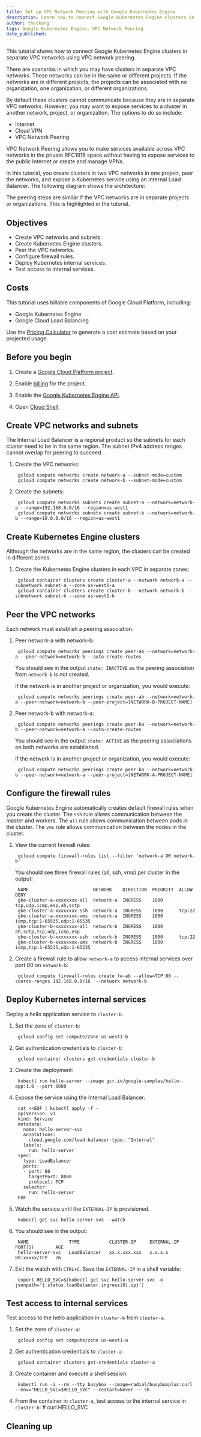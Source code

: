 ```yaml
---
title: Set up VPC Network Peering with Google Kubernetes Engine
description: Learn how to connect Google Kubernetes Engine clusters in separate VPC networks using VPC network peering.
author: theckang
tags: Google Kubernetes Engine, VPC Network Peering
date_published:
---
```

This tutorial shows how to connect Google Kubernetes Engine clusters in separate VPC networks using VPC network peering.

There are scenarios in which you may have clusters in separate VPC networks.  These networks can be in the same or different projects.  If the networks are in different projects, the projects can be associated with no organization, one organization, or different organizations.

By default these clusters cannot communicate because they are in separate VPC networks.  However, you may want to expose services to a cluster in another network, project, or organization.  The options to do so include:

* Internet
* Cloud VPN
* VPC Network Peering

VPC Network Peering allows you to make services available across VPC networks in the private RFC1918 space without having to expose services to the public Internet or create and manage VPNs.

In this tutorial, you create clusters in two VPC networks in one project, peer the networks, and expose a Kubernetes service using an Internal Load Balancer.  The following diagram shows the architecture:



The peering steps are similar if the VPC networks are in separate projects or organizations.  This is highlighted in the tutorial.

## Objectives

* Create VPC networks and subnets.
* Create Kubernetes Engine clusters.
* Peer the VPC networks.
* Configure firewall rules.
* Deploy Kubernetes internal services.
* Test access to internal services.

## Costs

This tutorial uses billable components of Google Cloud Platform, including:

* Google Kubernetes Engine
* Google Cloud Load Balancing

Use the [Pricing Calculator][pricing] to generate a cost estimate based on your
projected usage.

[pricing]: https://cloud.google.com/products/calculator

## Before you begin

1. Create a [Google Cloud Platform project](https://console.cloud.google.com/project).

1. Enable [billing](https://console.cloud.google.com/billing) for the project.

1. Enable the [Google Kubernetes Engine API](https://console.cloud.google.com/flows/enableapi?apiid=container.googleapis.com).

1. Open [Cloud Shell](https://console.cloud.google.com/cloudshell).

## Create VPC networks and subnets

The Internal Load Balancer is a regional product so the subnets for each cluster need to be in the same region.  The subnet IPv4 address ranges cannot overlap for peering to succeed.

1. Create the VPC networks:

        gcloud compute networks create network-a --subnet-mode=custom
        gcloud compute networks create network-b --subnet-mode=custom

1. Create the subnets:

        gcloud compute networks subnets create subnet-a --network=network-a --range=192.168.0.0/16 --region=us-west1
        gcloud compute networks subnets create subnet-b --network=network-b --range=10.0.0.0/16 --region=us-west1

## Create Kubernetes Engine clusters

Although the networks are in the same region, the clusters can be created in different zones.

1. Create the Kubernetes Engine clusters in each VPC in separate zones:

        gcloud container clusters create cluster-a --network network-a --subnetwork subnet-a --zone us-west1-a
        gcloud container clusters create cluster-b --network network-b --subnetwork subnet-b --zone us-west1-b

## Peer the VPC networks

Each network must establish a peering association.

1. Peer network-a with network-b:

        gcloud compute networks peerings create peer-ab --network=network-a --peer-network=network-b --auto-create-routes

    You should see in the output `state: INACTIVE` as the peering association from `network-b` is not created.

    If the network is in another project or organization, you would execute:

        gcloud compute networks peerings create peer-ab --network=network-a --peer-network=network-b --peer-project=[NETWORK-B-PROJECT-NAME]

1. Peer network-b with network-a:

        gcloud compute networks peerings create peer-ba --network=network-b --peer-network=network-a --auto-create-routes

    You should see in the output `state: ACTIVE` as the peering associations on both networks are established.

    If the network is in another project or organization, you would execute:

        gcloud compute networks peerings create peer-ba --network=network-b --peer-network=network-a --peer-project=[NETWORK-A-PROJECT-NAME]

## Configure the firewall rules

Google Kubernetes Engine automatically creates default firewall rules when you create the cluster.  The `ssh` rule allows communication between the master and workers.  The `all` rule allows communication between pods in the cluster.  The `vms` rule allows communication between the nodes in the cluster.

1. View the current firewall rules:

        gcloud compute firewall-rules list --filter 'network-a OR network-b'

   You should see three firewall rules (all, ssh, vms) per cluster in the output:

        NAME                        NETWORK    DIRECTION  PRIORITY  ALLOW                         DENY
        gke-cluster-a-xxxxxxxx-all  network-a  INGRESS    1000      tcp,udp,icmp,esp,ah,sctp
        gke-cluster-a-xxxxxxxx-ssh  network-a  INGRESS    1000      tcp:22
        gke-cluster-a-xxxxxxxx-vms  network-a  INGRESS    1000      icmp,tcp:1-65535,udp:1-65535
        gke-cluster-b-xxxxxxxx-all  network-b  INGRESS    1000      ah,sctp,tcp,udp,icmp,esp
        gke-cluster-b-xxxxxxxx-ssh  network-b  INGRESS    1000      tcp:22
        gke-cluster-b-xxxxxxxx-vms  network-b  INGRESS    1000      icmp,tcp:1-65535,udp:1-65535

1. Create a firewall rule to allow `network-a` to access internal services over port 80 on `network-b`:

        gcloud compute firewall-rules create fw-ab --allow=TCP:80 --source-ranges 192.168.0.0/16  --network network-b

## Deploy Kubernetes internal services

Deploy a hello application service to `cluster-b`.

1. Set the zone of `cluster-b`:

        gcloud config set compute/zone us-west1-b

1. Get authentication credentials to `cluster-b`:

        gcloud container clusters get-credentials cluster-b

1. Create the deployment:

        kubectl run hello-server --image gcr.io/google-samples/hello-app:1.0 --port 8080

1. Expose the service using the Internal Load Balancer:

        cat <<EOF | kubectl apply -f -
        apiVersion: v1
        kind: Service
        metadata:
          name: hello-server-svc
          annotations:
            cloud.google.com/load-balancer-type: "Internal"
          labels:
            run: hello-server
        spec:
          type: LoadBalancer
          ports:
          - port: 80
            targetPort: 8080
            protocol: TCP
          selector:
            run: hello-server
        EOF

1. Watch the service until the `EXTERNAL-IP` is provisioned.

        kubectl get svc hello-server-svc --watch

1. You should see in the output:

        NAME               TYPE           CLUSTER-IP     EXTERNAL-IP   PORT(S)        AGE
        hello-server-svc   LoadBalancer   xx.x.xxx.xxx   x.x.x.x      80:xxxxx/TCP   2m

1. Exit the watch with `CTRL+C`.  Save the `EXTERNAL-IP` in a shell variable:

        export HELLO_SVC=$(kubectl get svc hello-server-svc -o jsonpath='{.status.loadBalancer.ingress[0].ip}')

## Test access to internal services

Test access to the hello application in `cluster-b` from `cluster-a`.

1. Set the zone of `cluster-a`:

        gcloud config set compute/zone us-west1-a

1. Get authentication credentials to `cluster-a`:

        gcloud container clusters get-credentials cluster-a

1. Create container and execute a shell session:

        kubectl run -i --rm --tty busybox --image=radial/busyboxplus:curl --env="HELLO_SVC=$HELLO_SVC" --restart=Never -- sh

1. From the container in `cluster-a`, test access to the internal service in `cluster-b`:
        # curl HELLO_SVC



## Cleaning up




